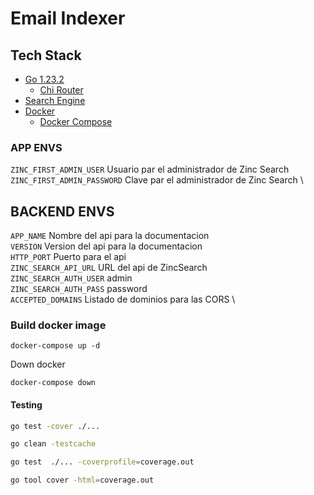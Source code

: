 # Email Indexer



## Tech Stack
- [Go 1.23.2](https://tip.golang.org/)
    - [Chi Router](https://github.com/go-chi/chi)
- [Search Engine](https://github.com/zincsearch/zincsearch)
- [Docker](https://www.docker.com)
    - [Docker Compose](https://docs.docker.com/compose/)


### APP ENVS
`ZINC_FIRST_ADMIN_USER` Usuario par el administrador de Zinc Search \
`ZINC_FIRST_ADMIN_PASSWORD` Clave par el administrador de Zinc Search \

## BACKEND ENVS
`APP_NAME` Nombre del api para la documentacion \
`VERSION` Version del api para la documentacion \
`HTTP_PORT` Puerto para el api \
`ZINC_SEARCH_API_URL` URL del api de ZincSearch \
`ZINC_SEARCH_AUTH_USER` admin \
`ZINC_SEARCH_AUTH_PASS` password \
`ACCEPTED_DOMAINS` Listado de dominios para las CORS \


### Build docker image

```shell
docker-compose up -d
```

Down docker 
```shell
docker-compose down
```

#### Testing

```bash
go test -cover ./...
```
```bash
go clean -testcache 
```
```bash
go test  ./... -coverprofile=coverage.out
``` 
```bash
go tool cover -html=coverage.out
```